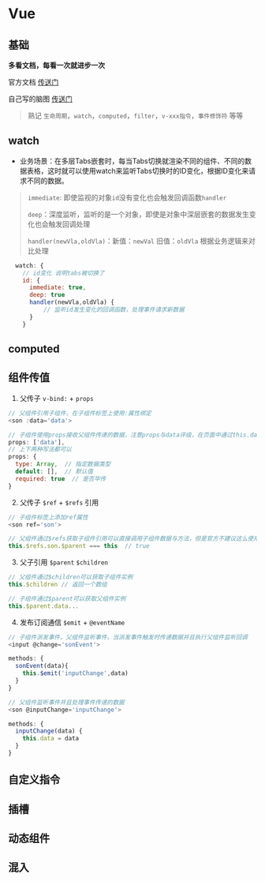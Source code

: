 
# Vue

## 基础
**多看文档，每看一次就进步一次**

官方文档 [传送门](https://cn.vuejs.org/v2/guide/)

自己写的脑图 [传送门](https://www.processon.com/mindmap/5e5f837ce4b097b727507936)

> 熟记 `生命周期`，`watch`，`computed`，`filter`，`v-xxx指令`，`事件修饰符` 等等  



## watch

- 业务场景：在多层Tabs嵌套时，每当Tabs切换就渲染不同的组件、不同的数据表格，这时就可以使用watch来监听Tabs切换时的ID变化，根据ID变化来请求不同的数据。


>   `immediate`: 即使监视的对象`id`没有变化也会触发回调函数`handler` 
>
>   `deep`：深度监听，监听的是一个对象，即使是对象中深层嵌套的数据发生变化也会触发回调处理
>   
>   `handler(newVla,oldVla)`：新值：`newVal` 旧值：`oldVla` 根据业务逻辑来对比处理
 

```js {4,5}
  watch: {
    // id变化 说明tabs被切换了
    id: {
      immediate: true,
      deep: true
      handler(newVla,oldVla) {
          // 监听id发生变化的回调函数，处理事件请求新数据
      }
    }
```


## computed

## 组件传值

1. 父传子 `v-bind:` +  `props`

  ```js
  // 父组件引用子组件，在子组件标签上使用:属性绑定
  <son :data='data'>

  // 子组件使用props接收父组件传递的数据，注意props与data评级，在页面中通过this.data引用，注意数据不可重复命名
  props: ['data'],
  // 上下两种写法都可以
  props: {
    type: Array,  // 指定数据类型
    default: [],  // 默认值
    required: true  // 是否毕传
  }
  ```

2. 父传子 `$ref` + `$refs` 引用

  ```js
  // 子组件标签上添加ref属性
  <son ref='son'>

  // 父组件通过$refs获取子组件引用可以直接调用子组件数据与方法，但是官方不建议这么使用
  this.$refs.son.$parent === this  // true
  ```

3. 父子引用 `$parent` `$children`
    
  ```js
  // 父组件通过$children可以获取子组件实例
  this.$children // 返回一个数组

  // 子组件通过$parent可以获取父组件实例
  this.$parent.data... 
  ```

4. 发布订阅通信 `$emit` + `@eventName`

  ```js
  // 子组件派发事件，父组件监听事件，当派发事件触发时传递数据并且执行父组件监听回调
  <input @change='sonEvent'>

  methods: {
    sonEvent(data){
      this.$emit('inputChange',data)
    }
  }

  // 父组件监听事件并且处理事件传递的数据
  <son @inputChange='inputChange'>

  methods: {
    inputChange(data) {
      this.data = data
    }
  }
  ```
## 自定义指令

## 插槽

## 动态组件

## 混入